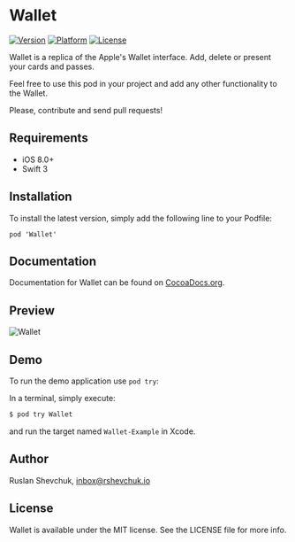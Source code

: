 # Wallet

[![Version](https://img.shields.io/cocoapods/v/Wallet.svg?style=flat)](http://cocoadocs.org/docsets/Wallet)
[![Platform](https://img.shields.io/cocoapods/p/Wallet.svg?style=flat)](http://cocoadocs.org/docsets/Wallet)
[![License](https://img.shields.io/cocoapods/l/Wallet.svg?style=flat)](http://cocoadocs.org/docsets/Wallet)

Wallet is a replica of the Apple's Wallet interface. Add, delete or present your cards and passes.

Feel free to use this pod in your project and add any other functionality to the Wallet.

Please, contribute and send pull requests!

## Requirements

- iOS 8.0+
- Swift 3

## Installation

To install the latest version, simply add the following line to your Podfile:

```
pod 'Wallet'
```
## Documentation

Documentation for Wallet can be found on [CocoaDocs.org](http://cocoadocs.org/docsets/Wallet/).

## Preview
![Wallet](https://github.com/rshevchuk/Wallet/blob/master/preview.gif?raw=true)

## Demo

To run the demo application use `pod try`:

In a terminal, simply execute:

```bash
$ pod try Wallet
```

and run the target named `Wallet-Example` in Xcode.

## Author

Ruslan Shevchuk, inbox@rshevchuk.io

## License

Wallet is available under the MIT license. See the LICENSE file for more info.
